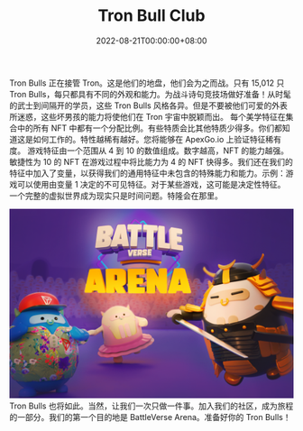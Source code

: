 ﻿---
title: "Tron Bull Club"
description: "Tron Bulls 正在接管 Tron。这是他们的地盘，他们会为之而战。只有 15,012 只 Tron Bulls，每只都具有不同的外观和能力。"
date: 2022-08-21T00:00:00+08:00
lastmod: 2022-08-21T00:00:00+08:00
draft: false
authors: ["boogArno"]
featuredImage: "tron-bull-club.png"
tags: ["Collectibles","Tron Bull Club"]
categories: ["nfts"]
nfts: ["Collectibles"]
blockchain: "TRON"
website: "https://tronbullclub.com/"
twitter: "https://twitter.com/TronBullClub"
discord: "https://discord.gg/mZ9bbH2PwR"
telegram: "https://t.me/tronbullclub"
github: ""
youtube: ""
twitch: ""
facebook: ""
instagram: ""
reddit: ""
medium: ""
steam: ""
gitbook: ""
googleplay: ""
appstore: ""
status: "Live"
weight: 
lightgallery: true
toc: true
pinned: false
recommend: false
recommend1: false
---
Tron Bulls 正在接管 Tron。这是他们的地盘，他们会为之而战。只有 15,012 只 Tron Bulls，每只都具有不同的外观和能力。为战斗诗句竞技场做好准备！从时髦的武士到间隔开的学员，这些 Tron Bulls 风格各异。但是不要被他们可爱的外表所迷惑，这些坏男孩的能力将使他们在 Tron 宇宙中脱颖而出。
每个美学特征在集合中的所有 NFT 中都有一个分配比例。有些特质会比其他特质少得多。你们都知道这是如何工作的。特性越稀有越好。您将能够在 ApexGo.io 上验证特征稀有度。
游戏特征由一个范围从 4 到 10 的数值组成。数字越高，NFT 的能力越强。敏捷性为 10 的 NFT 在游戏过程中将比能力为 4 的 NFT 快得多。我们还在我们的特征中加入了变量，以获得我们的通用特征中未包含的特殊能力和能力。示例：游戏可以使用由变量 1 决定的不可见特征。对于某些游戏，这可能是决定性特征。
一个完整的虚拟世界成为现实只是时间问题。特隆会在那里。

![tronbullclub-dapp-collectibles-tron-image3_abc49f05ff35e76d76384adcf6fab6a0](tronbullclub-dapp-collectibles-tron-image3_abc49f05ff35e76d76384adcf6fab6a0.png) Tron Bulls 也将如此。当然，让我们一次只做一件事。加入我们的社区，成为旅程的一部分。我们的第一个目的地是 BattleVerse Arena。准备好你的 Tron Bulls！
